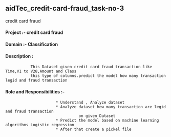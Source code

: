 ## aidTec_credit-card-fraud_task-no-3
credit card fraud

#### Project :-  credit card fraud
#### Domain :- Classification 
#### Description :
               This Dataset given credit card fraud transaction like Time,V1 to V28,Amount and Class 
               this type of columns.predict the model how many transaction legid and fraud transaction

#### Role and Responsibilities :-
                          * Understand , Analyze dataset
                          * Analyze dataset how many transaction are legid and fraud transaction 
                                    on given Dataset
                          * Predict the model based on machine learning algorithms Logistic regression 
                          * After that create a pickel file

